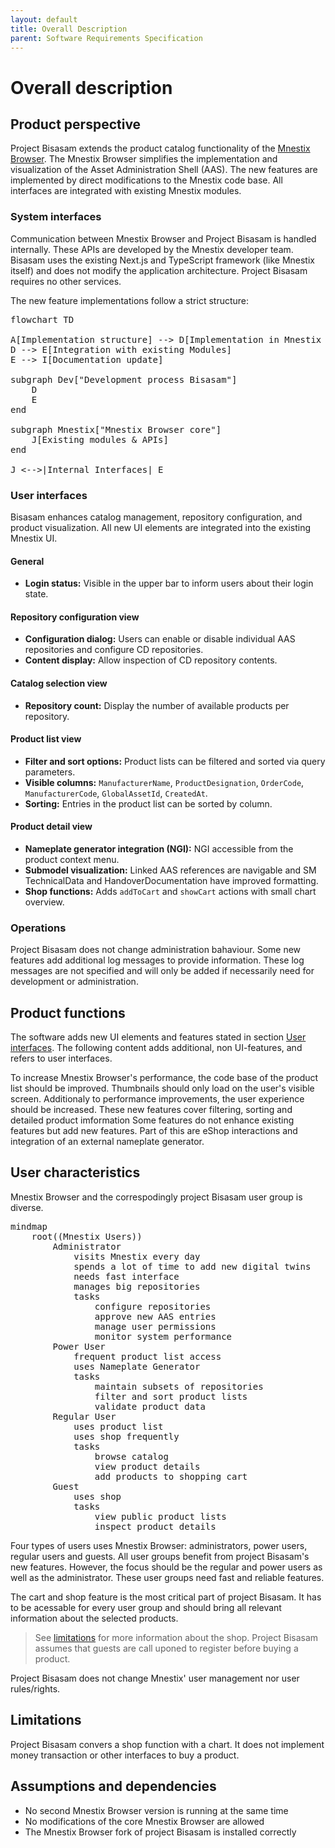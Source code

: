 ```yaml
---
layout: default
title: Overall Description
parent: Software Requirements Specification
---
```


<script src="https://cdn.jsdelivr.net/npm/mermaid@11.12.0/dist/mermaid.min.js"></script>

# Overall description

## Product perspective

Project Bisasam extends the product catalog functionality of the [Mnestix Browser](https://github.com/eclipse-mnestix/mnestix-browser/).
The Mnestix Browser simplifies the implementation and visualization of the Asset Administration Shell (AAS).
The new features are implemented by direct modifications to the Mnestix code base.
All interfaces are integrated with existing Mnestix modules.

### System interfaces

Communication between Mnestix Browser and Project Bisasam is handled internally.
These APIs are developed by the Mnestix developer team.
Bisasam uses the existing Next.js and TypeScript framework (like Mnestix itself) and does not modify the application architecture.
Project Bisasam requires no other services.

The new feature implementations follow a strict structure:

<pre class="mermaid">
flowchart TD

A[Implementation structure] --> D[Implementation in Mnestix codebase]
D --> E[Integration with existing Modules]
E --> I[Documentation update]

subgraph Dev["Development process Bisasam"]
    D
    E
end

subgraph Mnestix["Mnestix Browser core"]
    J[Existing modules & APIs]
end

J <-->|Internal Interfaces| E
</pre>

### User interfaces

Bisasam enhances catalog management, repository configuration, and product visualization.
All new UI elements are integrated into the existing Mnestix UI.

#### General

- **Login status:** Visible in the upper bar to inform users about their login state.

#### Repository configuration view

- **Configuration dialog:** Users can enable or disable individual AAS repositories and configure CD repositories.
- **Content display:** Allow inspection of CD repository contents.

#### Catalog selection view

- **Repository count:** Display the number of available products per repository.

#### Product list view

- **Filter and sort options:** Product lists can be filtered and sorted via query parameters.
- **Visible columns:** `ManufacturerName`, `ProductDesignation`, `OrderCode`, `ManufacturerCode`, `GlobalAssetId`, `CreatedAt`.
- **Sorting:** Entries in the product list can be sorted by column.

#### Product detail view

- **Nameplate generator integration (NGI):** NGI accessible from the product context menu.
- **Submodel visualization:** Linked AAS references are navigable and SM TechnicalData and HandoverDocumentation have improved formatting.
- **Shop functions:** Adds `addToCart` and `showCart` actions with small chart overview.

### Operations

Project Bisasam does not change administration bahaviour.
Some new features add additional log messages to provide information.
These log messages are not specified and will only be added if necessarily need for development or administration.

## Product functions

The software adds new UI elements and features stated in section [User interfaces](#user-interfaces).
The following content adds additional, non UI-features, and refers to user interfaces.

To increase Mnestix Browser's performance, the code base of the product list should be improved.
Thumbnails should only load on the user's visible screen.
Additionaly to performance improvements, the user experience should be increased.
These new features cover filtering, sorting and detailed product imformation
Some features do not enhance existing features but add new features.
Part of this are eShop interactions and integration of an external nameplate generator.

## User characteristics

Mnestix Browser and the correspodingly project Bisasam user group is diverse.

<pre class="mermaid">
mindmap
    root((Mnestix Users))
        Administrator
            visits Mnestix every day
            spends a lot of time to add new digital twins
            needs fast interface
            manages big repositories
            tasks
                configure repositories
                approve new AAS entries
                manage user permissions
                monitor system performance
        Power User
            frequent product list access
            uses Nameplate Generator
            tasks
                maintain subsets of repositories
                filter and sort product lists
                validate product data
        Regular User
            uses product list
            uses shop frequently
            tasks
                browse catalog
                view product details
                add products to shopping cart
        Guest
            uses shop
            tasks
                view public product lists
                inspect product details
</pre>

Four types of users uses Mnestix Browser: administrators, power users, regular users and guests.
All user groups benefit from project Bisasam's new features.
However, the focus should be the regular and power users as well as the administrator.
These user groups need fast and reliable features.

The cart and shop feature is the most critical part of project Bisasam.
It has to be acessable for every user group and should bring all relevant information about the selected products.

> See [limitations](#limitations) for more information about the shop.
> Project Bisasam assumes that guests are call uponed to register before buying a product.

Project Bisasam does not change Mnestix' user management nor user rules/rights.

## Limitations

Project Bisasam convers a shop function with a chart.
It does not implement money transaction or other interfaces to buy a product.

## Assumptions and dependencies

- No second Mnestix Browser version is running at the same time
- No modifications of the core Mnestix Browser are allowed
- The Mnestix Browser fork of project Bisasam is installed correctly